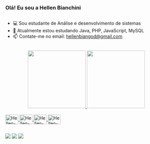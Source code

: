 ### Olá! Eu sou a Hellen Bianchini 
##
- 💻 Sou estudante de Análise e desenvolvimento de sistemas
- 📖 Atualmente estou estudando Java, PHP, JavaScript, MySQL
- 📫 Contate-me no email: hellenbiangod@gmail.com
##
<div align="center">
  <a href="https://github.com/hellengod">
  <img height="180em" src="https://github-readme-stats.vercel.app/api?username=hellengod&show_icons=true&theme=aura&include_all_commits=true&count_private=true"/>
  <img height="180em" src="https://github-readme-stats.vercel.app/api/top-langs/?username=hellengod&layout=compact&langs_count=7&theme=aura"/>
</div>
  
  <div style="display: inline_block"><br>
  <img align="center" alt="Hellen-Java" height="30" width="40" src="https://cdn.jsdelivr.net/gh/devicons/devicon@latest/icons/java/java-original-wordmark.svg">
  <img align="center" alt="Hellen-PHP" height="30" width="40" src="https://cdn.jsdelivr.net/gh/devicons/devicon@latest/icons/php/php-original.svg">
  <img align="center" alt="Hellen-JS" height="30" width="40" src="https://img.icons8.com/?size=100&id=108784&format=png&color=000000">
  <img align="center" alt="Hellen-Mysql" height="30" width="40" src="https://cdn.jsdelivr.net/gh/devicons/devicon/icons/mysql/mysql-original-wordmark.svg">
</div>
 
  ##
  
<div>
  <a href="https://www.instagram.com/hell._.god/" target="_blank"><img src="https://img.shields.io/badge/-Instagram-%23E4405F?style=for-the-badge&logo=instagram&logoColor=white" target="_blank"></a>
  <a href = "mailto:hellenbiangod@gmail.com"><img src=https://img.shields.io/badge/Gmail-D14836?style=for-the-badge&logo=gmail&logoColor=white target="_blank"></a>
  <a href= "https://www.linkedin.com/in/hellen-bianchini-godinho/"><img src="https://img.shields.io/badge/LinkedIn-0077B5?style=for-the-badge&logo=linkedin&logoColor=white"></a>
  </div>
  
  

